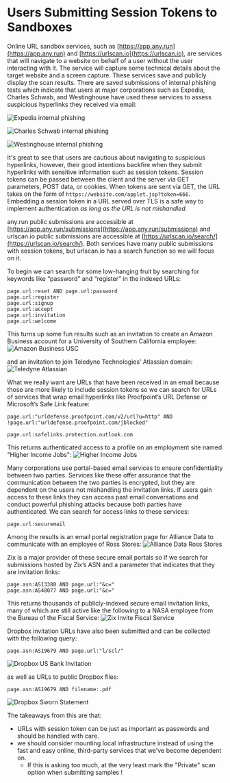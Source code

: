 # Users Submitting Session Tokens to Sandboxes

Online URL sandbox services, such as [https://app.any.run](https://app.any.run) and [https://urlscan.io](https://urlscan.io), are services that will navigate to a website on behalf of a user without the user interacting with it. The service will capture some technical details about the target website and a screen capture. These services save and publicly display the scan results. There are saved submissions of internal phishing tests which indicate that users at major corporations such as Expedia, Charles Schwab, and Westinghouse have used these services to assess suspicious hyperlinks they received via email:

![Expedia internal phishing](/images/expedia_phishing.jpg)

![Charles Schwab internal phishing](/images/schwab_phishing.jpg)

![Westinghouse internal phishing](/images/westinghouse_phishing.jpg)

It's great to see that users are cautious about navigating to suspicious hyperlinks, however, their good intentions backfire when they submit hyperlinks with sensitive information such as session tokens. Session tokens can be passed between the client and the server via GET parameters, POST data, or cookies. When tokens are sent via GET, the URL takes on the form of `https://website.com/applet.jsp?token=666`. Embedding a session token in a URL served over TLS is a safe way to implement authentication _as long as the URL is not mishandled._

any.run public submissions are accessible at [https://app.any.run/submissions](https://app.any.run/submissions) and urlscan.io public submissions are accessible at [https://urlscan.io/search/](https://urlscan.io/search/). Both services have many public submissions with session tokens, but urlscan.io has a search function so we will focus on it.

To begin we can search for some low-hanging fruit by searching for keywords like “password” and “register” in the indexed URLs:
```
page.url:reset AND page.url:password
page.url:register
page.url:signup
page.url:accept
page.url:invitation
page.url:welcome
```

This turns up some fun results such as an invitation to create an Amazon Business account for a University of Southern California employee:
![Amazon Business USC](/images/amazon_business_usc.jpg)

and an invitation to join Teledyne Technologies’ Atlassian domain:
![Teledyne Atlassian](/images/teledyne_atlassian.jpg)

What we really want are URLs that have been received in an email because those are more likely to include session tokens so we can search for URLs of services that wrap email hyperlinks like Proofpoint’s URL Defense or Microsoft’s Safe Link feature:
```
page.url:"urldefense.proofpoint.com/v2/url?u=http" AND !page.url:"urldefense.proofpoint.com/jblocked"

page.url:safelinks.protection.outlook.com
```

This returns authenticated access to a profile on an employment site named "Higher Income Jobs":
![Higher Income Jobs](/images/higherincomejobs.jpg)

Many corporations use portal-based email services to ensure confidentiality between two parties. Services like these offer assurance that the communication between the two parties is encrypted, but they are dependent on the users not mishandling the invitation links. If users gain access to these links they can access past email conversations and conduct powerful phishing attacks because both parties have authenticated. We can search for access links to these services:
```
page.url:securemail
```

Among the results is an email portal registration page for Alliance Data to communicate with an employee of Ross Stores:
![Alliance Data Ross Stores](/images/alliance_data_ross.jpg)

Zix is a major provider of these secure email portals so if we search for submissions hosted by Zix’s ASN and a parameter that indicates that they are invitation links:
```
page.asn:AS13380 AND page.url:"&c="
page.asn:AS48077 AND page.url:"&c="
```

This returns thousands of publicly-indexed secure email invitation links, many of which are still active like the following to a NASA employee from the Bureau of the Fiscal Service:
![Zix Invite Fiscal Service](/images/fiscal_service_nasa.jpg)

Dropbox invitation URLs have also been submitted and can be collected with the following query:
```
page.asn:AS19679 AND page.url:"l/scl/"
```
![Dropbox US Bank Invitation](/images/dropbox_usbank.jpg)

as well as URLs to public Dropbox files:
```
page.asn:AS19679 AND filename:.pdf
```
![Dropbox Sworn Statement](/images/dropbox_sworn_statement.jpg)

The takeaways from this are that:
* URLs with session token can be just as important as passwords and should be handled with care.
* we should consider mounting local infrastructure instead of using the fast and easy online, third-party services that we've become dependent on.
	* If this is asking too much, at the very least mark the "Private" scan option when submitting samples !